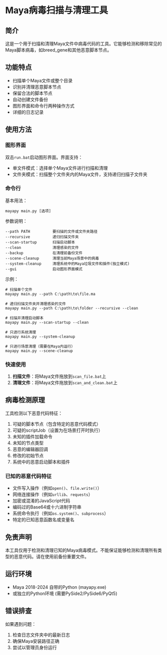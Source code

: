 # Maya病毒扫描与清理工具

## 简介

这是一个用于扫描和清理Maya文件中病毒代码的工具。它能够检测和移除常见的Maya脚本病毒，如breed_gene和其他恶意脚本节点。

## 功能特点

- 扫描单个Maya文件或整个目录
- 识别并清理恶意脚本节点
- 保留合法的脚本节点
- 自动创建文件备份
- 图形界面和命令行两种操作方式
- 详细的日志记录

## 使用方法

### 图形界面

双击`run.bat`启动图形界面。界面支持：

- 单文件模式：选择单个Maya文件进行扫描和清理
- 文件夹模式：扫描整个文件夹内的Maya文件，支持递归扫描子文件夹

### 命令行

基本用法：

```
mayapy main.py [选项]
```

参数说明：

```
--path PATH          要扫描的文件或文件夹路径
--recursive          递归扫描文件夹
--scan-startup       扫描启动脚本
--clean              清理感染的文件
--backup             在清理前备份文件
--scene-cleanup      清理当前Maya场景中的病毒
--system-cleanup     清理系统中的Maya垃圾文件和插件(独立模式)
--gui                启动图形界面模式
```

示例：

```
# 扫描单个文件
mayapy main.py --path C:\path\to\file.ma

# 递归扫描文件夹并清理感染的文件
mayapy main.py --path C:\path\to\folder --recursive --clean

# 扫描并清理启动脚本
mayapy main.py --scan-startup --clean

# 只进行系统清理
mayapy main.py --system-cleanup

# 只进行场景清理（需要在Maya内运行）
mayapy main.py --scene-cleanup
```

### 快速使用

1. **扫描文件**：将Maya文件拖放到`scan_file.bat`上
2. **清理文件**：将Maya文件拖放到`scan_and_clean.bat`上

## 病毒检测原理

工具检测以下恶意代码特征：

1. 可疑的脚本节点（包含特定的恶意代码模式）
2. 可疑的scriptJob（设置为在场景打开时执行）
3. 未知的插件加载命令
4. 未知的节点类型
5. 恶意的编辑器回调
6. 修改的初始节点
7. 系统中的恶意启动脚本和插件

### 已知的恶意代码特征

- 文件写入操作（例如`open()`、`file.write()`）
- 网络连接操作（例如`urllib`、`requests`）
- 加密或混淆的JavaScript代码
- 编码过的Base64或十六进制字符串
- 系统命令执行（例如`os.system()`、`subprocess`）
- 特定的已知恶意函数名或变量名

## 免责声明

本工具仅用于检测和清理已知的Maya病毒模式。不能保证能够检测和清理所有类型的恶意代码。请在使用前备份重要文件。

## 运行环境

- Maya 2018-2024 自带的Python (mayapy.exe)
- 或独立的Python环境 (需要PySide2/PySide6/PyQt5)

## 错误排查

如果遇到问题：
1. 检查日志文件夹中的最新日志
2. 确保Maya安装路径正确
3. 尝试以管理员身份运行 